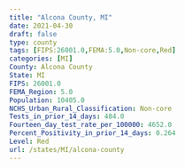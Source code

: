```yaml
---
title: "Alcona County, MI"
date: 2021-04-30
draft: false
type: county
tags: [FIPS:26001.0,FEMA:5.0,Non-core,Red]
categories: [MI]
County: Alcona County
State: MI
FIPS: 26001.0
FEMA_Region: 5.0
Population: 10405.0
NCHS_Urban_Rural_Classification: Non-core
Tests_in_prior_14_days: 484.0
Fourteen_day_test_rate_per_100000: 4652.0
Percent_Positivity_in_prior_14_days: 0.264
Level: Red
url: /states/MI/alcona-county
---
```



